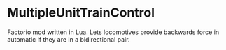 # MultipleUnitTrainControl
Factorio mod written in Lua.  Lets locomotives provide backwards force in automatic if they are in a bidirectional pair.
